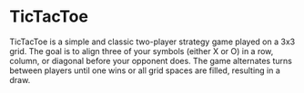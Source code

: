 # TicTacToe
TicTacToe is a simple and classic two-player strategy game played on a 3x3 grid. The goal is to align three of your symbols (either X or O) in a row, column, or diagonal before your opponent does. The game alternates turns between players until one wins or all grid spaces are filled, resulting in a draw.
